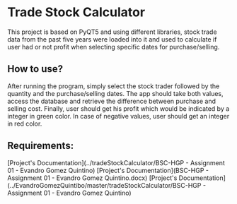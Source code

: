 # Trade Stock Calculator

This project is based on PyQT5 and using different libraries, stock trade data from the past five years were loaded into it and used to calculate if user had or not profit when selecting specific dates for purchase/selling.

## How to use?

After running the program, simply select the stock trader followed by the quantity and the purchase/selling dates. The app should take both values, access the database and retrieve the difference between purchase and selling cost.
Finally, user should get his profit which would be indicated by a integer in green color. In case of negative values, user should get an integer in red color.

## Requirements:

[Project's Documentation](../tradeStockCalculator/BSC-HGP - Assignment 01 - Evandro Gomez Quintino)
[Project's Documentation](BSC-HGP - Assignment 01 - Evandro Gomez Quintino.docx)
[Project's Documentation](../EvandroGomezQuintibo/master/tradeStockCalculator/BSC-HGP - Assignment 01 - Evandro Gomez Quintino)